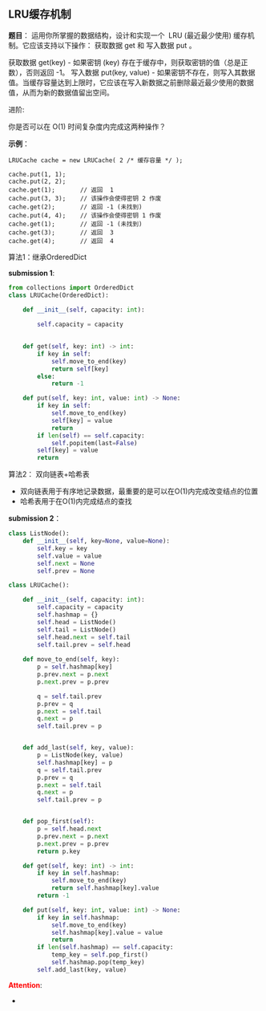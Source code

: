 ## LRU缓存机制
**题目**：
运用你所掌握的数据结构，设计和实现一个  LRU (最近最少使用) 缓存机制。它应该支持以下操作： 获取数据 get 和 写入数据 put 。

获取数据 get(key) - 如果密钥 (key) 存在于缓存中，则获取密钥的值（总是正数），否则返回 -1。
写入数据 put(key, value) - 如果密钥不存在，则写入其数据值。当缓存容量达到上限时，它应该在写入新数据之前删除最近最少使用的数据值，从而为新的数据值留出空间。

进阶:

你是否可以在 O(1) 时间复杂度内完成这两种操作？

**示例**：
```
LRUCache cache = new LRUCache( 2 /* 缓存容量 */ );

cache.put(1, 1);
cache.put(2, 2);
cache.get(1);       // 返回  1
cache.put(3, 3);    // 该操作会使得密钥 2 作废
cache.get(2);       // 返回 -1 (未找到)
cache.put(4, 4);    // 该操作会使得密钥 1 作废
cache.get(1);       // 返回 -1 (未找到)
cache.get(3);       // 返回  3
cache.get(4);       // 返回  4
```

算法1：继承OrderedDict

**submission 1**:
```python
from collections import OrderedDict
class LRUCache(OrderedDict):

    def __init__(self, capacity: int):
        
        self.capacity = capacity
        

    def get(self, key: int) -> int:
        if key in self:
            self.move_to_end(key)
            return self[key]
        else:
            return -1

    def put(self, key: int, value: int) -> None:
        if key in self:
            self.move_to_end(key)
            self[key] = value
            return
        if len(self) == self.capacity:
            self.popitem(last=False)
        self[key] = value
        return
```


算法2：
双向链表+哈希表
- 双向链表用于有序地记录数据，最重要的是可以在O(1)内完成改变结点的位置
- 哈希表用于在O(1)内完成结点的查找

**submission 2**：
```python
class ListNode():
    def __init__(self, key=None, value=None):
        self.key = key
        self.value = value
        self.next = None
        self.prev = None

class LRUCache():

    def __init__(self, capacity: int):
        self.capacity = capacity
        self.hashmap = {}
        self.head = ListNode()
        self.tail = ListNode()
        self.head.next = self.tail
        self.tail.prev = self.head
    
    def move_to_end(self, key):
        p = self.hashmap[key]
        p.prev.next = p.next
        p.next.prev = p.prev

        q = self.tail.prev
        p.prev = q
        p.next = self.tail
        q.next = p
        self.tail.prev = p


    def add_last(self, key, value):
        p = ListNode(key, value)
        self.hashmap[key] = p
        q = self.tail.prev
        p.prev = q
        p.next = self.tail
        q.next = p
        self.tail.prev = p


    def pop_first(self):
        p = self.head.next
        p.prev.next = p.next
        p.next.prev = p.prev
        return p.key

    def get(self, key: int) -> int:
        if key in self.hashmap:
            self.move_to_end(key)
            return self.hashmap[key].value
        return -1

    def put(self, key: int, value: int) -> None:
        if key in self.hashmap:
            self.move_to_end(key)
            self.hashmap[key].value = value
            return
        if len(self.hashmap) == self.capacity:
            temp_key = self.pop_first()
            self.hashmap.pop(temp_key)
        self.add_last(key, value)
```



<font color="#FF0000">**Attention**</font>:

- 

